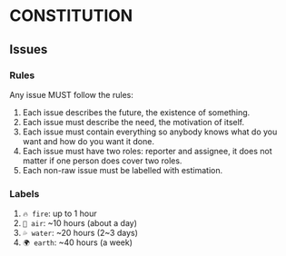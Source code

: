 # CONSTITUTION

## Issues

### Rules

Any issue MUST follow the rules:
1. Each issue describes the future, the existence of something.
2. Each issue must describe the need, the motivation of itself.
3. Each issue must contain everything so anybody knows what do you want and how do you want it done.
4. Each issue must have two roles: reporter and assignee, it does not matter if one person does cover two roles.
5. Each non-raw issue must be labelled with estimation.

### Labels

1. `🔥 fire`: up to 1 hour
2. `💨 air`: ~10 hours (about a day)
3. `💦 water`: ~20 hours (2~3 days)
4. `🌍 earth`: ~40 hours (a week)
